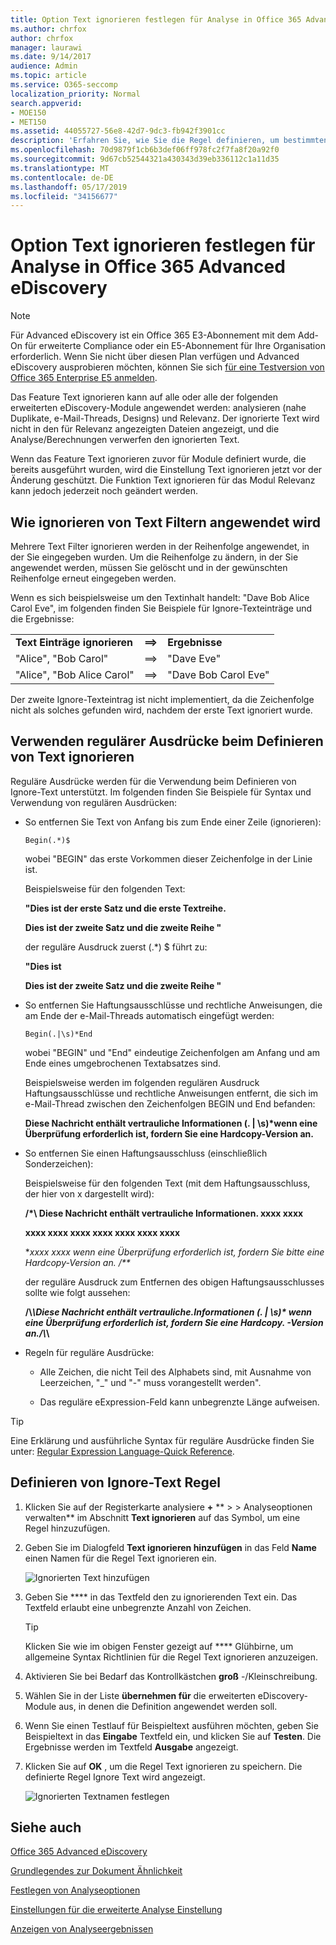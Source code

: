 ```yaml
---
title: Option Text ignorieren festlegen für Analyse in Office 365 Advanced eDiscovery
ms.author: chrfox
author: chrfox
manager: laurawi
ms.date: 9/14/2017
audience: Admin
ms.topic: article
ms.service: O365-seccomp
localization_priority: Normal
search.appverid:
- MOE150
- MET150
ms.assetid: 44055727-56e8-42d7-9dc3-fb942f3901cc
description: 'Erfahren Sie, wie Sie die Regel definieren, um bestimmten Text zu ignorieren, wenn Sie die Analyse-und Prozessmodule in Office 365 Advanced eDiscovery verwenden.  '
ms.openlocfilehash: 70d9879f1cb6b3def06ff978fc2f7fa8f20a92f0
ms.sourcegitcommit: 9d67cb52544321a430343d39eb336112c1a11d35
ms.translationtype: MT
ms.contentlocale: de-DE
ms.lasthandoff: 05/17/2019
ms.locfileid: "34156677"
---
```

# <a name="set-ignore-text-option-for-analyze-in-office-365-advanced-ediscovery"></a>Option Text ignorieren festlegen für Analyse in Office 365 Advanced eDiscovery

> [!NOTE]
> Für Advanced eDiscovery ist ein Office 365 E3-Abonnement mit dem Add-On für erweiterte Compliance oder ein E5-Abonnement für Ihre Organisation erforderlich. Wenn Sie nicht über diesen Plan verfügen und Advanced eDiscovery ausprobieren möchten, können Sie sich [für eine Testversion von Office 365 Enterprise E5 anmelden](https://go.microsoft.com/fwlink/p/?LinkID=698279). 
  
Das Feature Text ignorieren kann auf alle oder alle der folgenden erweiterten eDiscovery-Module angewendet werden: analysieren (nahe Duplikate, e-Mail-Threads, Designs) und Relevanz. Der ignorierte Text wird nicht in den für Relevanz angezeigten Dateien angezeigt, und die Analyse/Berechnungen verwerfen den ignorierten Text.
  
Wenn das Feature Text ignorieren zuvor für Module definiert wurde, die bereits ausgeführt wurden, wird die Einstellung Text ignorieren jetzt vor der Änderung geschützt. Die Funktion Text ignorieren für das Modul Relevanz kann jedoch jederzeit noch geändert werden.
  
## <a name="how-ignore-text-filters-are-applied"></a>Wie ignorieren von Text Filtern angewendet wird

Mehrere Text Filter ignorieren werden in der Reihenfolge angewendet, in der Sie eingegeben wurden. Um die Reihenfolge zu ändern, in der Sie angewendet werden, müssen Sie gelöscht und in der gewünschten Reihenfolge erneut eingegeben werden.
  
Wenn es sich beispielsweise um den Textinhalt handelt: "Dave Bob Alice Carol Eve", im folgenden finden Sie Beispiele für Ignore-Texteinträge und die Ergebnisse:
  
||||
|:-----|:-----|:-----|
|**Text Einträge ignorieren** <br/> |**==\>** <br/> |**Ergebnisse** <br/> |
|"Alice", "Bob Carol"  <br/> |==\>  <br/> |"Dave Eve"  <br/> |
|"Alice", "Bob Alice Carol"  <br/> |==\>  <br/> |"Dave Bob Carol Eve"  <br/> |
   
Der zweite Ignore-Texteintrag ist nicht implementiert, da die Zeichenfolge nicht als solches gefunden wird, nachdem der erste Text ignoriert wurde.
  
## <a name="use-regular-expressions-when-defining-ignore-text"></a>Verwenden regulärer Ausdrücke beim Definieren von Text ignorieren

Reguläre Ausdrücke werden für die Verwendung beim Definieren von Ignore-Text unterstützt. Im folgenden finden Sie Beispiele für Syntax und Verwendung von regulären Ausdrücken:
  
- So entfernen Sie Text von Anfang bis zum Ende einer Zeile (ignorieren):
    
     `Begin(.*)$`
    
    wobei "BEGIN" das erste Vorkommen dieser Zeichenfolge in der Linie ist.
    
    Beispielsweise für den folgenden Text:
    
    **"Dies ist der erste Satz und die erste Textreihe.**
    
    **Dies ist der zweite Satz und die zweite Reihe "**
    
    der reguläre Ausdruck zuerst (.\*) $ führt zu:
    
    **"Dies ist**
    
    **Dies ist der zweite Satz und die zweite Reihe "**
    
- So entfernen Sie Haftungsausschlüsse und rechtliche Anweisungen, die am Ende der e-Mail-Threads automatisch eingefügt werden:
    
     `Begin(.|\s)*End`
    
    wobei "BEGIN" und "End" eindeutige Zeichenfolgen am Anfang und am Ende eines umgebrochenen Textabsatzes sind. 
    
    Beispielsweise werden im folgenden regulären Ausdruck Haftungsausschlüsse und rechtliche Anweisungen entfernt, die sich im e-Mail-Thread zwischen den Zeichenfolgen BEGIN und End befanden:
    
    **Diese Nachricht enthält vertrauliche Informationen (. | \s)\*wenn eine Überprüfung erforderlich ist, fordern Sie eine Hardcopy-Version an.**
    
- So entfernen Sie einen Haftungsausschluss (einschließlich Sonderzeichen): 
    
    Beispielsweise für den folgenden Text (mit dem Haftungsausschluss, der hier von x dargestellt wird): 
    
    **/\*\ Diese Nachricht enthält vertrauliche Informationen. xxxx xxxx**
    
    **xxxx xxxx xxxx xxxx xxxx xxxx xxxx**
    
    **xxxx xxxx wenn eine Überprüfung erforderlich ist, fordern Sie bitte eine Hardcopy-Version an. /\*\**
    
    der reguläre Ausdruck zum Entfernen des obigen Haftungsausschlusses sollte wie folgt aussehen: 
    
    **\/\\*\\Diese Nachricht enthält vertrauliche\.Informationen (. | \s)\* wenn eine Überprüfung erforderlich ist, fordern Sie eine Hardcopy\. -Version an.\/\\*\\**
    
- Regeln für reguläre Ausdrücke:
    
  - Alle Zeichen, die nicht Teil des Alphabets sind, mit Ausnahme von Leerzeichen, "_" und "-" muss vorangestellt werden\".
    
  - Das reguläre eExpression-Feld kann unbegrenzte Länge aufweisen.
    
> [!TIP]
> Eine Erklärung und ausführliche Syntax für reguläre Ausdrücke finden Sie unter: [Regular Expression Language-Quick Reference](https://msdn.microsoft.com/en-us/library/az24scfc%28v=vs.110%29.aspx). 
  
## <a name="define-ignore-text-rule"></a>Definieren von Ignore-Text Regel

1. Klicken Sie auf der Registerkarte analysiere **+** ** \> \> Analyseoptionen verwalten** im Abschnitt **Text ignorieren** auf das Symbol, um eine Regel hinzuzufügen. 
    
2. Geben Sie im Dialogfeld **Text ignorieren hinzufügen** in das Feld **Name** einen Namen für die Regel Text ignorieren ein. 
    
    ![Ignorierten Text hinzufügen](media/98e5129b-2667-4692-86fa-2d0117187a7f.png)
  
3. Geben Sie **** in das Textfeld den zu ignorierenden Text ein. Das Textfeld erlaubt eine unbegrenzte Anzahl von Zeichen. 
    
    > [!TIP]
    > Klicken Sie wie im obigen Fenster gezeigt auf **** Glühbirne, um allgemeine Syntax Richtlinien für die Regel Text ignorieren anzuzeigen. 
  
4. Aktivieren Sie bei Bedarf das Kontrollkästchen **groß** -/Kleinschreibung. 
    
5. Wählen Sie in der Liste **übernehmen für** die erweiterten eDiscovery-Module aus, in denen die Definition angewendet werden soll. 
    
6. Wenn Sie einen Testlauf für Beispieltext ausführen möchten, geben Sie Beispieltext in das **Eingabe** Textfeld ein, und klicken Sie auf **Testen**. Die Ergebnisse werden im Textfeld **Ausgabe** angezeigt. 
    
7. Klicken Sie auf **OK** , um die Regel Text ignorieren zu speichern. Die definierte Regel Ignore Text wird angezeigt. 
    
    ![Ignorierten Textnamen festlegen](media/3a788ac3-4a1c-46c9-89bd-7ff32d68ce23.png)
  
## <a name="see-also"></a>Siehe auch

[Office 365 Advanced eDiscovery](office-365-advanced-ediscovery.md)
  
[Grundlegendes zur Dokument Ähnlichkeit](understand-document-similarity-in-advanced-ediscovery.md)
  
[Festlegen von Analyseoptionen](set-analyze-options-in-advanced-ediscovery.md)
  
[Einstellungen für die erweiterte Analyse Einstellung](set-analyze-advanced-settings-in-advanced-ediscovery.md)
  
[Anzeigen von Analyseergebnissen](view-analyze-results-in-advanced-ediscovery.md)

